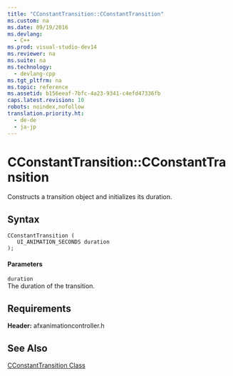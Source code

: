 ```yaml
---
title: "CConstantTransition::CConstantTransition"
ms.custom: na
ms.date: 09/19/2016
ms.devlang: 
  - C++
ms.prod: visual-studio-dev14
ms.reviewer: na
ms.suite: na
ms.technology: 
  - devlang-cpp
ms.tgt_pltfrm: na
ms.topic: reference
ms.assetid: b156eeaf-7bfc-4a23-9341-c4efd47336fb
caps.latest.revision: 10
robots: noindex,nofollow
translation.priority.ht: 
  - de-de
  - ja-jp
---
```

# CConstantTransition::CConstantTransition
Constructs a transition object and initializes its duration.  
  
## Syntax  
  
```  
CConstantTransition (  
   UI_ANIMATION_SECONDS duration  
);  
```  
  
#### Parameters  
 `duration`  
 The duration of the transition.  
  
## Requirements  
 **Header:** afxanimationcontroller.h  
  
## See Also  
 [CConstantTransition Class](../vs140/CConstantTransition-Class.md)
